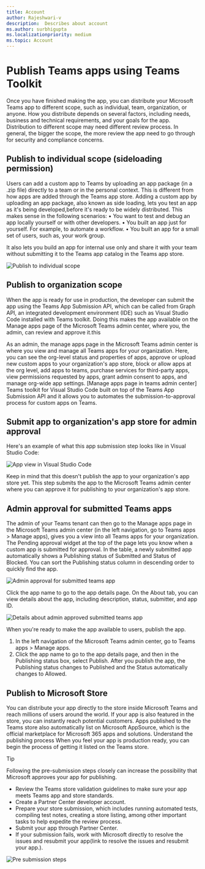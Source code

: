 ```yaml
---
title: Account
author: Rajeshwari-v
description:  Describes about account
ms.author: surbhigupta
ms.localizationpriority: medium
ms.topic: Account
---
```


# Publish Teams apps using Teams Toolkit 

Once you have finished making the app, you can distribute your Microsoft Teams app to different scope, such as individual, team, organization, or anyone. How you distribute depends on several factors, including needs, business and technical requirements, and your goals for the app. Distribution to different scope may need different review process. In general, the bigger the scope, the more review the app need to go through for security and compliance concerns. 

## Publish to individual scope (sideloading permission)

Users can add a custom app to Teams by uploading an app package (in a .zip file) directly to a team or in the personal context. This is different from how apps are added through the Teams app store. Adding a custom app by uploading an app package, also known as side loading, lets you test an app as it's being developed,before it's ready to be widely distributed.  This makes sense in the following scenarios:
•	You want to test and debug an app locally yourself or with other developers.
•	You built an app just for yourself. For example, to automate a workflow.
•	You built an app for a small set of users, such as, your work group.

It also lets you build an app for internal use only and share it with your team without submitting it to the Teams app catalog in the Teams app store.

 ![Publish to individual scope](~/assets/images/teams-toolkit-v2/upload-app.png)

## Publish to organization scope
When the app is ready for use in production, the developer can submit the app using the Teams App Submission API, which can be called from Graph API, an integrated development environment (IDE) such as Visual Studio Code installed with Teams toolkit. Doing this makes the app available on the Manage apps page of the Microsoft Teams admin center, where you, the admin, can review and approve it.this

As an admin, the manage apps page in the Microsoft Teams admin center is where you view and manage all Teams apps for your organization. Here, you can see the org-level status and properties of apps, approve or upload new custom apps to your organization's app store, block or allow apps at the org level, add apps to teams, purchase services for third-party apps, view permissions requested by apps, grant admin consent to apps, and manage org-wide app settings.
[Manage apps page in teams admin center]
Teams toolkit for Visual Studio Code built on top of the Teams App Submission API and it allows you to automates the submission-to-approval process for custom apps on Teams.

## Submit app to organization's app store for admin approval

Here's an example of what this app submission step looks like in Visual Studio Code:

 ![App view in Visual Studio Code](~/assets/images/teams-toolkit-v2/app-view-in-visual-vscode.png)


Keep in mind that this doesn't publish the app to your organization's app store yet. This step submits the app to the Microsoft Teams admin center where you can approve it for publishing to your organization's app store.

## Admin approval for submitted Teams apps
The admin of your Teams tenant can then go to the Manage apps page in the Microsoft Teams admin center (in the left navigation, go to Teams apps > Manage apps), gives you a view into all Teams apps for your organization. The Pending approval widget at the top of the page lets you know when a custom app is submitted for approval.
In the table, a newly submitted app automatically shows a Publishing status of Submitted and Status of Blocked. You can sort the Publishing status column in descending order to quickly find the app.

 ![Admin approval for submitted teams app](~/assets/images/teams-toolkit-v2/admin-approval-for-teams-app.png)

Click the app name to go to the app details page. On the About tab, you can view details about the app, including description, status, submitter, and app ID.

 ![Details about admin approved submitted teams app](~/assets/images/teams-toolkit-v2/about-submitted-app.png)

When you're ready to make the app available to users, publish the app.
1.	In the left navigation of the Microsoft Teams admin center, go to Teams apps > Manage apps.
2.	Click the app name to go to the app details page, and then in the Publishing status box, select Publish.
After you publish the app, the Publishing status changes to Published and the Status automatically changes to Allowed.

## Publish to Microsoft Store
You can distribute your app directly to the store inside Microsoft Teams and reach millions of users around the world. If your app is also featured in the store, you can instantly reach potential customers.
Apps published to the Teams store also automatically list on Microsoft AppSource, which is the official marketplace for Microsoft 365 apps and solutions.
Understand the publishing process
When you feel your app is production ready, you can begin the process of getting it listed on the Teams store.
 
>[!Tip]
> Following the pre-submission steps closely can increase the possibility that Microsoft approves your app for publishing.
*	Review the Teams store validation guidelines to make sure your app meets Teams app and store standards.
*	Create a Partner Center developer account.
*	Prepare your store submission, which includes running automated tests, compiling test notes, creating a store listing, among other important tasks to help expedite the review process.
*	Submit your app through Partner Center.
*	If your submission fails, work with Microsoft directly to resolve the issues and resubmit your app(link to resolve the issues and resubmit your app.).

 ![Pre submission steps](~/assets/images/teams-toolkit-v2/pre-submission-steps.png)
